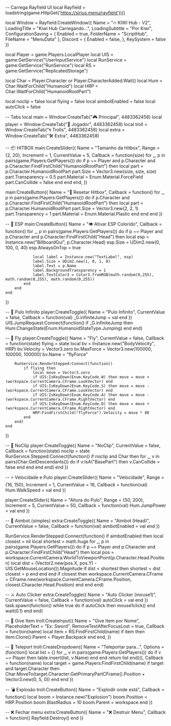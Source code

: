 -- Carrega Rayfield UI
local Rayfield = loadstring(game:HttpGet('https://sirius.menu/rayfield'))()

local Window = Rayfield:CreateWindow({
    Name = "🔥 KIWI Hub - V2",
    LoadingTitle = "Kiwi Hub Carregando...",
    LoadingSubtitle = "Por Kiwi",
    ConfigurationSaving = {
        Enabled = true,
        FolderName = "ScriptHub",
        FileName = "MenuData"
    },
    Discord = {
        Enabled = false,
    },
    KeySystem = false
})

local Player = game.Players.LocalPlayer
local UIS = game:GetService("UserInputService")
local RunService = game:GetService("RunService")
local RS = game:GetService("ReplicatedStorage")

local Char = Player.Character or Player.CharacterAdded:Wait()
local Hum = Char:WaitForChild("Humanoid")
local HRP = Char:WaitForChild("HumanoidRootPart")

local noclip = false
local flying = false
local aimbotEnabled = false
local autoClick = false

-- Tabs
local main = Window:CreateTab("🎮 Principal", 4483362458)
local player = Window:CreateTab("👤 Jogador", 4483362458)
local troll = Window:CreateTab("🌀 Trolls", 4483362458)
local extra = Window:CreateTab("🛠️ Extra", 4483362458)

-- 📦 HITBOX
main:CreateSlider({
    Name = "Tamanho da Hitbox",
    Range = {2, 20},
    Increment = 1,
    CurrentValue = 5,
    Callback = function(size)
        for _, p in pairs(game.Players:GetPlayers()) do
            if p ~= Player and p.Character and p.Character:FindFirstChild("HumanoidRootPart") then
                local part = p.Character.HumanoidRootPart
                part.Size = Vector3.new(size, size, size)
                part.Transparency = 0.5
                part.Material = Enum.Material.ForceField
                part.CanCollide = false
            end
        end
    end,
})

main:CreateButton({
    Name = "🔁 Resetar Hitbox",
    Callback = function()
        for _, p in pairs(game.Players:GetPlayers()) do
            if p.Character and p.Character:FindFirstChild("HumanoidRootPart") then
                local part = p.Character.HumanoidRootPart
                part.Size = Vector3.new(2, 2, 1)
                part.Transparency = 1
                part.Material = Enum.Material.Plastic
            end
        end
    end
})

-- 👀 ESP
main:CreateButton({
    Name = "👁️ Ativar ESP Colorido",
    Callback = function()
        for _, p in pairs(game.Players:GetPlayers()) do
            if p ~= Player and p.Character and p.Character:FindFirstChild("Head") then
                local esp = Instance.new("BillboardGui", p.Character.Head)
                esp.Size = UDim2.new(0, 100, 0, 40)
                esp.AlwaysOnTop = true

                local label = Instance.new("TextLabel", esp)
                label.Size = UDim2.new(1, 0, 1, 0)
                label.Text = p.Name
                label.BackgroundTransparency = 1
                label.TextColor3 = Color3.fromRGB(math.random(0,255), math.random(0,255), math.random(0,255))
            end
        end
    end
})

-- 🦘 Pulo Infinito
player:CreateToggle({
    Name = "Pulo Infinito",
    CurrentValue = false,
    Callback = function(val)
        _G.infiniteJump = val
    end
})
UIS.JumpRequest:Connect(function()
    if _G.infiniteJump then
        Hum:ChangeState(Enum.HumanoidStateType.Jumping)
    end
end)

-- 🚀 Fly
player:CreateToggle({
    Name = "Fly",
    CurrentValue = false,
    Callback = function(state)
        flying = state
        local bv = Instance.new("BodyVelocity", HRP)
        bv.Velocity = Vector3.zero
        bv.MaxForce = Vector3.new(100000, 100000, 100000)
        bv.Name = "flyForce"

        RunService.RenderStepped:Connect(function()
            if flying then
                local move = Vector3.zero
                if UIS:IsKeyDown(Enum.KeyCode.W) then move = move + (workspace.CurrentCamera.CFrame.LookVector) end
                if UIS:IsKeyDown(Enum.KeyCode.S) then move = move - (workspace.CurrentCamera.CFrame.LookVector) end
                if UIS:IsKeyDown(Enum.KeyCode.A) then move = move - (workspace.CurrentCamera.CFrame.RightVector) end
                if UIS:IsKeyDown(Enum.KeyCode.D) then move = move + (workspace.CurrentCamera.CFrame.RightVector) end
                HRP:FindFirstChild("flyForce").Velocity = move * 80
            end
        end)
    end
})

-- 🚫 NoClip
player:CreateToggle({
    Name = "NoClip",
    CurrentValue = false,
    Callback = function(state)
        noclip = state
        RunService.Stepped:Connect(function()
            if noclip and Char then
                for _, v in pairs(Char:GetDescendants()) do
                    if v:IsA("BasePart") then v.CanCollide = false end
                end
            end
        end)
    end
})

-- ⚡ Velocidade e Pulo
player:CreateSlider({
    Name = "Velocidade",
    Range = {16, 150},
    Increment = 1,
    CurrentValue = 16,
    Callback = function(val)
        Hum.WalkSpeed = val
    end
})

player:CreateSlider({
    Name = "Altura do Pulo",
    Range = {50, 200},
    Increment = 5,
    CurrentValue = 50,
    Callback = function(val)
        Hum.JumpPower = val
    end
})

-- 🎯 Aimbot (simples)
extra:CreateToggle({
    Name = "Aimbot (Head)",
    CurrentValue = false,
    Callback = function(val)
        aimbotEnabled = val
    end
})

RunService.RenderStepped:Connect(function()
    if aimbotEnabled then
        local closest = nil
        local shortest = math.huge
        for _, p in pairs(game.Players:GetPlayers()) do
            if p ~= Player and p.Character and p.Character:FindFirstChild("Head") then
                local pos = workspace.CurrentCamera:WorldToViewportPoint(p.Character.Head.Position)
                local dist = (Vector2.new(pos.X, pos.Y) - UIS:GetMouseLocation()).Magnitude
                if dist < shortest then
                    shortest = dist
                    closest = p
                end
            end
        end
        if closest then
            workspace.CurrentCamera.CFrame = CFrame.new(workspace.CurrentCamera.CFrame.Position, closest.Character.Head.Position)
        end
    end
end)

-- ⚔️ Auto Clicker
extra:CreateToggle({
    Name = "Auto Clicker (mouse1)",
    CurrentValue = false,
    Callback = function(val)
        autoClick = val
    end
})
task.spawn(function()
    while true do
        if autoClick then
            mouse1click()
        end
        wait(0.1)
    end
end)

-- 🎁 Give Item
troll:CreateInput({
    Name = "Give Item por Nome",
    PlaceholderText = "Ex: Sword",
    RemoveTextAfterFocusLost = true,
    Callback = function(name)
        local item = RS:FindFirstChild(name)
        if item then
            item:Clone().Parent = Player.Backpack
        end
    end,
})

-- 📍 Teleport
troll:CreateDropdown({
    Name = "Teleportar para...",
    Options = (function()
        local list = {}
        for _, v in pairs(game.Players:GetPlayers()) do
            if v ~= Player then table.insert(list, v.Name) end
        end
        return list
    end)(),
    Callback = function(name)
        local target = game.Players:FindFirstChild(name)
        if target and target.Character then
            Char:MoveTo(target.Character:GetPrimaryPartCFrame().Position + Vector3.new(0, 5, 0))
        end
    end
})

-- 💣 Explosão
troll:CreateButton({
    Name = "Explodir onde está",
    Callback = function()
        local boom = Instance.new("Explosion")
        boom.Position = HRP.Position
        boom.BlastRadius = 10
        boom.Parent = workspace
    end
})

-- ❌ Fechar menu
extra:CreateButton({
    Name = "❌ Destruir Menu",
    Callback = function()
        Rayfield:Destroy()
    end
})
